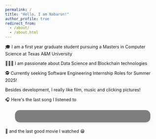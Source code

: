 ```yaml
---
permalink: /
title: "Hello, I am Nabarun!"
author_profile: true
redirect_from: 
  - /about/
  - /about.html
---
```


🎓 I am a first year graduate student pursuing a Masters in Computer Science at Texas A&M University

👨🏻‍💻 I am passionate about Data Science and Blockchain technologies

🕵️ Currently seeking Software Engineering Internship Roles for Summer 2025!


Besides development, I really like film, music and clicking pictures!

🎧 Here's the last song I listened to

<div id="lastfm-track" class="animated-card">
    <!-- Last played track will be displayed here -->
  </div>

  <script>
    // Fetch last played track from serverless function
    fetch('/api/lastfm')
      .then(response => response.json())
      .then(data => {
        const track = data.recenttracks.track[0];
        const trackName = track.name;
        const artistName = track.artist['#text'];
        const albumArt = track.image[3]['#text']; // Size 'large'

        // Function to wrap text in scrolling container if needed
        function wrapInScrollContainer(text, className) {
          if (text.length > 20) {
            return `<div class="scroll-container ${className}"><span class="scroll-text">${text}</span></div>`;
          }
          return `<div class="${className}">${text}</div>`;
        }

        // Update the DOM with the track information
        document.getElementById('lastfm-track').innerHTML = `
          <div class="content-wrapper">
            <img src="${albumArt}" alt="${trackName}" class="album-art" />
            <div class="track-info">
              <p class="now-playing">Last Played Track</p>
              ${wrapInScrollContainer(trackName, 'track-name')}
              ${wrapInScrollContainer(artistName, 'artist-name')}
            </div>
          </div>
        `;
      })
      .catch(error => console.error('Error fetching Last.fm data:', error));
  </script>

<style>
    .animated-card {
      background-image: url('/images/giphy.webp');
      background-size: cover;
      background-position: center;
      border-radius: 15px;
      padding: 20px;
      box-shadow: 0 4px 6px rgba(0, 0, 0, 0.1);
      max-width: 400px;
      margin: 20px auto;
      overflow: hidden;
      position: relative;
    }

    .animated-card::before {
      content: '';
      position: absolute;
      top: 0;
      left: 0;
      right: 0;
      bottom: 0;
      background: rgba(0, 0, 0, 0.5);
      backdrop-filter: blur(5px);
    }

    .content-wrapper {
      position: relative;
      z-index: 1;
      display: flex;
      align-items: center;
    }

    .album-art {
      width: 100px;
      height: 100px;
      border-radius: 10px;
      margin-right: 20px;
      box-shadow: 0 2px 4px rgba(0, 0, 0, 0.1);
    }

    .track-info {
      flex-grow: 1;
      overflow: hidden;
    }

    .now-playing {
      font-size: 0.8em;
      text-transform: uppercase;
      letter-spacing: 1px;
      color: rgba(255, 255, 255, 0.8);
      margin: 0;
    }

    .track-name, .artist-name {
      white-space: nowrap;
      overflow: hidden;
    }

    .track-name {
      font-size: 1.4em;
      font-weight: bold;
      color: #ffffff;
      margin: 5px 0;
    }

    .artist-name {
      font-size: 1em;
      color: rgba(255, 255, 255, 0.8);
      margin: 0;
    }

    .scroll-container {
      position: relative;
      overflow: hidden;
      width: 100%;
    }

    .scroll-text {
      display: inline-block;
      padding-left: 100%;
      animation: scroll-left 15s linear infinite;
    }

    @keyframes scroll-left {
      0% {
        transform: translateX(0);
      }
      100% {
        transform: translateX(-100%);
      }
    }
  </style>

🍿 and the last good movie I watched 😁

<div id="latest-movie" class="movie-poster-container">
  <!-- Latest good movie poster will be displayed here -->
</div>

<script>
  async function fetchLatestMovie() {
    try {
      console.log('Fetching latest movie data...');
      const response = await fetch('../api/latest-movie');
      console.log('Response status:', response.status);
      const movie = await response.json();
      console.log('Received movie data:', movie);

      if (movie && movie.image && movie.link) {
        console.log('Rendering movie poster');
        document.getElementById('latest-movie').innerHTML = `
          <a href="${movie.link}" target="_blank" rel="noopener noreferrer">
            <img src="${movie.image}" alt="${movie.title}" class="movie-poster" />
          </a>
        `;
      } else {
        console.log('No valid movie data received');
        document.getElementById('latest-movie').innerHTML = '<p>No movie data available</p>';
      }
    } catch (error) {
      console.error('Error fetching latest movie:', error);
      document.getElementById('latest-movie').innerHTML = '<p>Error loading movie data</p>';
    }
  }

  // Call the function when the script loads
  fetchLatestMovie();
</script>

<style>
  .movie-poster-container {
    width: 200px; /* Adjust based on your desired poster size */
    margin: 20px auto;
  }

  .movie-poster {
    width: 100%;
    height: auto;
    border-radius: 10px;
    box-shadow: 0 4px 8px rgba(0, 0, 0, 0.1);
    transition: transform 0.3s ease;
  }

  .movie-poster:hover {
    transform: scale(1.05);
  }
</styl>